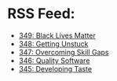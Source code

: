 # RSS Feed:

<!--START_SECTION:feed-->
* [349: Black Lives Matter](https://designdetails.simplecast.com/episodes/349-black-lives-matter-czdMW9KM)
* [348: Getting Unstuck](https://designdetails.simplecast.com/episodes/9ae0646c-9ae0646c)
* [347: Overcoming Skill Gaps](https://designdetails.simplecast.com/episodes/0a523f70-0a523f70)
* [346: Quality Software](https://designdetails.simplecast.com/episodes/94edbd03-94edbd03)
* [345: Developing Taste](https://designdetails.simplecast.com/episodes/3d318a0d-3d318a0d)
<!--END_SECTION:feed-->
